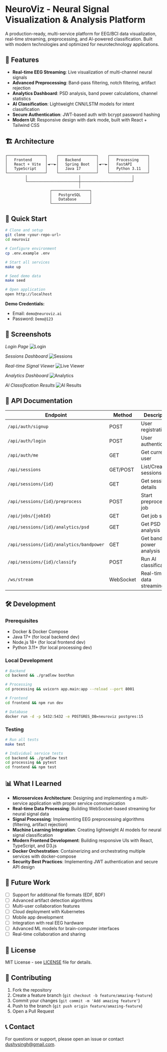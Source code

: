 # NeuroViz - Neural Signal Visualization & Analysis Platform

A production-ready, multi-service platform for EEG/BCI data visualization, real-time streaming, preprocessing, and AI-powered classification. Built with modern technologies and optimized for neurotechnology applications.

## 🧠 Features

- **Real-time EEG Streaming**: Live visualization of multi-channel neural signals
- **Advanced Preprocessing**: Band-pass filtering, notch filtering, artifact rejection
- **Analytics Dashboard**: PSD analysis, band power calculations, channel statistics
- **AI Classification**: Lightweight CNN/LSTM models for intent classification
- **Secure Authentication**: JWT-based auth with bcrypt password hashing
- **Modern UI**: Responsive design with dark mode, built with React + Tailwind CSS

## 🏗️ Architecture

```
┌─────────────────┐    ┌─────────────────┐    ┌─────────────────┐
│   Frontend      │    │   Backend       │    │   Processing    │
│   React + Vite  │◄──►│   Spring Boot   │◄──►│   FastAPI       │
│   TypeScript    │    │   Java 17       │    │   Python 3.11   │
└─────────────────┘    └─────────────────┘    └─────────────────┘
         │                       │                       │
         └───────────────────────┼───────────────────────┘
                                 │
                    ┌─────────────────┐
                    │   PostgreSQL    │
                    │   Database      │
                    └─────────────────┘
```

## 🚀 Quick Start

```bash
# Clone and setup
git clone <your-repo-url>
cd neuroviz

# Configure environment
cp .env.example .env

# Start all services
make up

# Seed demo data
make seed

# Open application
open http://localhost
```

**Demo Credentials:**
- Email: `demo@neuroviz.ai`
- Password: `Demo@123`

## 📱 Screenshots

*Login Page*
![Login](docs/screenshots/login.png)

*Sessions Dashboard*
![Sessions](docs/screenshots/sessions.png)

*Real-time Signal Viewer*
![Live Viewer](docs/screenshots/live-viewer.png)

*Analytics Dashboard*
![Analytics](docs/screenshots/analytics.png)

*AI Classification Results*
![AI Results](docs/screenshots/ai-results.png)

## 🔧 API Documentation

| Endpoint | Method | Description |
|----------|--------|-------------|
| `/api/auth/signup` | POST | User registration |
| `/api/auth/login` | POST | User authentication |
| `/api/auth/me` | GET | Get current user |
| `/api/sessions` | GET/POST | List/Create sessions |
| `/api/sessions/{id}` | GET | Get session details |
| `/api/sessions/{id}/preprocess` | POST | Start preprocessing job |
| `/api/jobs/{jobId}` | GET | Get job status |
| `/api/sessions/{id}/analytics/psd` | GET | Get PSD analysis |
| `/api/sessions/{id}/analytics/bandpower` | GET | Get band power analysis |
| `/api/sessions/{id}/classify` | POST | Run AI classification |
| `/ws/stream` | WebSocket | Real-time data streaming |

## 🛠️ Development

### Prerequisites
- Docker & Docker Compose
- Java 17+ (for local backend dev)
- Node.js 18+ (for local frontend dev)
- Python 3.11+ (for local processing dev)

### Local Development
```bash
# Backend
cd backend && ./gradlew bootRun

# Processing
cd processing && uvicorn app.main:app --reload --port 8001

# Frontend
cd frontend && npm run dev

# Database
docker run -d -p 5432:5432 -e POSTGRES_DB=neuroviz postgres:15
```

### Testing
```bash
# Run all tests
make test

# Individual service tests
cd backend && ./gradlew test
cd processing && pytest
cd frontend && npm test
```

## 📊 What I Learned

- **Microservices Architecture**: Designing and implementing a multi-service application with proper service communication
- **Real-time Data Processing**: Building WebSocket-based streaming for neural signal data
- **Signal Processing**: Implementing EEG preprocessing algorithms (filtering, artifact rejection)
- **Machine Learning Integration**: Creating lightweight AI models for neural signal classification
- **Modern Frontend Development**: Building responsive UIs with React, TypeScript, and D3.js
- **Docker Orchestration**: Containerizing and orchestrating multiple services with docker-compose
- **Security Best Practices**: Implementing JWT authentication and secure API design

## 🔮 Future Work

- [ ] Support for additional file formats (EDF, BDF)
- [ ] Advanced artifact detection algorithms
- [ ] Multi-user collaboration features
- [ ] Cloud deployment with Kubernetes
- [ ] Mobile app development
- [ ] Integration with real EEG hardware
- [ ] Advanced ML models for brain-computer interfaces
- [ ] Real-time collaboration and sharing

## 📄 License

MIT License - see [LICENSE](LICENSE) file for details.

## 🤝 Contributing

1. Fork the repository
2. Create a feature branch (`git checkout -b feature/amazing-feature`)
3. Commit your changes (`git commit -m 'Add amazing feature'`)
4. Push to the branch (`git push origin feature/amazing-feature`)
5. Open a Pull Request

## 📞 Contact

For questions or support, please open an issue or contact [dushysingh@gmail.com](mailto:your-email@example.com).
